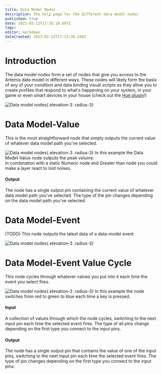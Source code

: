 ```yaml
---
title: Data Model Nodes
description: The help page for the different data model nodes
published: true
date: 2023-02-12T17:35:18.697Z
tags: 
editor: markdown
dateCreated: 2023-02-12T17:13:30.249Z
---
```


# Introduction
The data model nodes form a set of nodes that give you access to the Artemis data model in different ways.
These nodes will likely form the basis of any of your condition and data binding visual scripts as they allow you to create profiles that respond to what's happening on your system, in your game or even smart devices in your house (check out the [Hue plugin](/guides/user/devices/philips)!)

![Data model nodes](https://i.imgur.com/s41lb4s.png){.elevation-3 .radius-3}

# Data Model-Value
This is the most straightforward node that simply outputs the current value of whatever data model path you've selected.

![Data model nodes](https://i.imgur.com/FrEMtCX.gif){.elevation-3 .radius-3}
In this example the Data Model-Value node outputs the peak volume.  
In combination with a static Numeric node and Greater than node you could make a layer react to loid noises.

#### Output
The node has a single output pin containing the current value of whatever data model path you've selected.
The type of the pin changes depending on the data model path you've selected.

# Data Model-Event
(TODO)
This node outputs the latest data of a data-model event

![Data model nodes](https://i.imgur.com/stXEhh5.gif){.elevation-3 .radius-3}

# Data Model-Event Value Cycle
This node cycles through whatever values you put into it each time the event you select fires.

![Data model nodes](https://i.imgur.com/NP7tI3q.gif){.elevation-3 .radius-3}
In this example the node switches from red to green to blue each time a key is pressed.

#### Input
A collection of values through which the node cycles, switching to the next input pin each time the selected event fires.
The type of all pins change depending on the first type you connect to the input pins.

#### Output
The node has a single output pin that contains the value of one of the input pins, switching to the next input pin each time the selected event fires.
The type of pin changes depending on the first type you connect to the input pins.